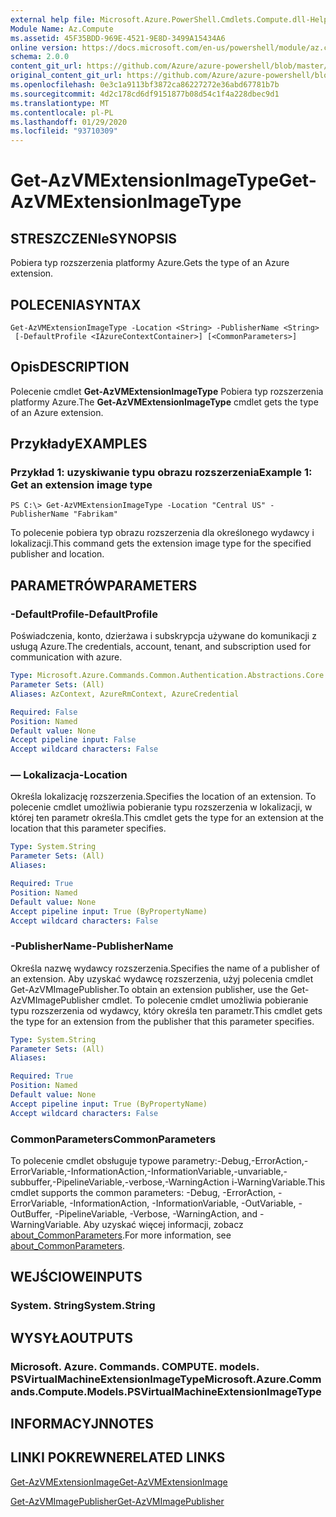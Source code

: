 ```yaml
---
external help file: Microsoft.Azure.PowerShell.Cmdlets.Compute.dll-Help.xml
Module Name: Az.Compute
ms.assetid: 45F35BDD-969E-4521-9E8D-3499A15434A6
online version: https://docs.microsoft.com/en-us/powershell/module/az.compute/get-azvmextensionimagetype
schema: 2.0.0
content_git_url: https://github.com/Azure/azure-powershell/blob/master/src/Compute/Compute/help/Get-AzVMExtensionImageType.md
original_content_git_url: https://github.com/Azure/azure-powershell/blob/master/src/Compute/Compute/help/Get-AzVMExtensionImageType.md
ms.openlocfilehash: 0e3c1a9113bf3872ca86227272e36abd67781b7b
ms.sourcegitcommit: 4d2c178cd6df9151877b08d54c1f4a228dbec9d1
ms.translationtype: MT
ms.contentlocale: pl-PL
ms.lasthandoff: 01/29/2020
ms.locfileid: "93710309"
---
```

# <span data-ttu-id="06c57-101">Get-AzVMExtensionImageType</span><span class="sxs-lookup"><span data-stu-id="06c57-101">Get-AzVMExtensionImageType</span></span>

## <span data-ttu-id="06c57-102">STRESZCZENIe</span><span class="sxs-lookup"><span data-stu-id="06c57-102">SYNOPSIS</span></span>
<span data-ttu-id="06c57-103">Pobiera typ rozszerzenia platformy Azure.</span><span class="sxs-lookup"><span data-stu-id="06c57-103">Gets the type of an Azure extension.</span></span>

## <span data-ttu-id="06c57-104">POLECENIA</span><span class="sxs-lookup"><span data-stu-id="06c57-104">SYNTAX</span></span>

```
Get-AzVMExtensionImageType -Location <String> -PublisherName <String>
 [-DefaultProfile <IAzureContextContainer>] [<CommonParameters>]
```

## <span data-ttu-id="06c57-105">Opis</span><span class="sxs-lookup"><span data-stu-id="06c57-105">DESCRIPTION</span></span>
<span data-ttu-id="06c57-106">Polecenie cmdlet **Get-AzVMExtensionImageType** Pobiera typ rozszerzenia platformy Azure.</span><span class="sxs-lookup"><span data-stu-id="06c57-106">The **Get-AzVMExtensionImageType** cmdlet gets the type of an Azure extension.</span></span>

## <span data-ttu-id="06c57-107">Przykłady</span><span class="sxs-lookup"><span data-stu-id="06c57-107">EXAMPLES</span></span>

### <span data-ttu-id="06c57-108">Przykład 1: uzyskiwanie typu obrazu rozszerzenia</span><span class="sxs-lookup"><span data-stu-id="06c57-108">Example 1: Get an extension image type</span></span>
```
PS C:\> Get-AzVMExtensionImageType -Location "Central US" -PublisherName "Fabrikam"
```

<span data-ttu-id="06c57-109">To polecenie pobiera typ obrazu rozszerzenia dla określonego wydawcy i lokalizacji.</span><span class="sxs-lookup"><span data-stu-id="06c57-109">This command gets the extension image type for the specified publisher and location.</span></span>

## <span data-ttu-id="06c57-110">PARAMETRÓW</span><span class="sxs-lookup"><span data-stu-id="06c57-110">PARAMETERS</span></span>

### <span data-ttu-id="06c57-111">-DefaultProfile</span><span class="sxs-lookup"><span data-stu-id="06c57-111">-DefaultProfile</span></span>
<span data-ttu-id="06c57-112">Poświadczenia, konto, dzierżawa i subskrypcja używane do komunikacji z usługą Azure.</span><span class="sxs-lookup"><span data-stu-id="06c57-112">The credentials, account, tenant, and subscription used for communication with azure.</span></span>

```yaml
Type: Microsoft.Azure.Commands.Common.Authentication.Abstractions.Core.IAzureContextContainer
Parameter Sets: (All)
Aliases: AzContext, AzureRmContext, AzureCredential

Required: False
Position: Named
Default value: None
Accept pipeline input: False
Accept wildcard characters: False
```

### <span data-ttu-id="06c57-113">— Lokalizacja</span><span class="sxs-lookup"><span data-stu-id="06c57-113">-Location</span></span>
<span data-ttu-id="06c57-114">Określa lokalizację rozszerzenia.</span><span class="sxs-lookup"><span data-stu-id="06c57-114">Specifies the location of an extension.</span></span>
<span data-ttu-id="06c57-115">To polecenie cmdlet umożliwia pobieranie typu rozszerzenia w lokalizacji, w której ten parametr określa.</span><span class="sxs-lookup"><span data-stu-id="06c57-115">This cmdlet gets the type for an extension at the location that this parameter specifies.</span></span>

```yaml
Type: System.String
Parameter Sets: (All)
Aliases:

Required: True
Position: Named
Default value: None
Accept pipeline input: True (ByPropertyName)
Accept wildcard characters: False
```

### <span data-ttu-id="06c57-116">-PublisherName</span><span class="sxs-lookup"><span data-stu-id="06c57-116">-PublisherName</span></span>
<span data-ttu-id="06c57-117">Określa nazwę wydawcy rozszerzenia.</span><span class="sxs-lookup"><span data-stu-id="06c57-117">Specifies the name of a publisher of an extension.</span></span>
<span data-ttu-id="06c57-118">Aby uzyskać wydawcę rozszerzenia, użyj polecenia cmdlet Get-AzVMImagePublisher.</span><span class="sxs-lookup"><span data-stu-id="06c57-118">To obtain an extension publisher, use the Get-AzVMImagePublisher cmdlet.</span></span>
<span data-ttu-id="06c57-119">To polecenie cmdlet umożliwia pobieranie typu rozszerzenia od wydawcy, który określa ten parametr.</span><span class="sxs-lookup"><span data-stu-id="06c57-119">This cmdlet gets the type for an extension from the publisher that this parameter specifies.</span></span>

```yaml
Type: System.String
Parameter Sets: (All)
Aliases:

Required: True
Position: Named
Default value: None
Accept pipeline input: True (ByPropertyName)
Accept wildcard characters: False
```

### <span data-ttu-id="06c57-120">CommonParameters</span><span class="sxs-lookup"><span data-stu-id="06c57-120">CommonParameters</span></span>
<span data-ttu-id="06c57-121">To polecenie cmdlet obsługuje typowe parametry:-Debug,-ErrorAction,-ErrorVariable,-InformationAction,-InformationVariable,-unvariable,-subbuffer,-PipelineVariable,-verbose,-WarningAction i-WarningVariable.</span><span class="sxs-lookup"><span data-stu-id="06c57-121">This cmdlet supports the common parameters: -Debug, -ErrorAction, -ErrorVariable, -InformationAction, -InformationVariable, -OutVariable, -OutBuffer, -PipelineVariable, -Verbose, -WarningAction, and -WarningVariable.</span></span> <span data-ttu-id="06c57-122">Aby uzyskać więcej informacji, zobacz [about_CommonParameters](https://go.microsoft.com/fwlink/?LinkID=113216).</span><span class="sxs-lookup"><span data-stu-id="06c57-122">For more information, see [about_CommonParameters](https://go.microsoft.com/fwlink/?LinkID=113216).</span></span>

## <span data-ttu-id="06c57-123">WEJŚCIOWE</span><span class="sxs-lookup"><span data-stu-id="06c57-123">INPUTS</span></span>

### <span data-ttu-id="06c57-124">System. String</span><span class="sxs-lookup"><span data-stu-id="06c57-124">System.String</span></span>

## <span data-ttu-id="06c57-125">WYSYŁA</span><span class="sxs-lookup"><span data-stu-id="06c57-125">OUTPUTS</span></span>

### <span data-ttu-id="06c57-126">Microsoft. Azure. Commands. COMPUTE. models. PSVirtualMachineExtensionImageType</span><span class="sxs-lookup"><span data-stu-id="06c57-126">Microsoft.Azure.Commands.Compute.Models.PSVirtualMachineExtensionImageType</span></span>

## <span data-ttu-id="06c57-127">INFORMACYJN</span><span class="sxs-lookup"><span data-stu-id="06c57-127">NOTES</span></span>

## <span data-ttu-id="06c57-128">LINKI POKREWNE</span><span class="sxs-lookup"><span data-stu-id="06c57-128">RELATED LINKS</span></span>

[<span data-ttu-id="06c57-129">Get-AzVMExtensionImage</span><span class="sxs-lookup"><span data-stu-id="06c57-129">Get-AzVMExtensionImage</span></span>](./Get-AzVMExtensionImage.md)

[<span data-ttu-id="06c57-130">Get-AzVMImagePublisher</span><span class="sxs-lookup"><span data-stu-id="06c57-130">Get-AzVMImagePublisher</span></span>](./Get-AzVMImagePublisher.md)


